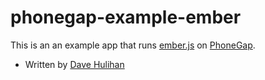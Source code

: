 # phonegap-example-ember

This is an an example app that runs [ember.js](http://emberjs.com/) on [PhoneGap](http://phonegap.com/).

* Written by [Dave Hulihan](http://www.davehulihan.com)